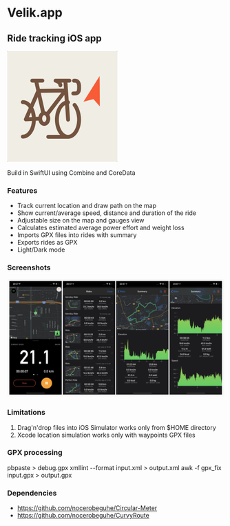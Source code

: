 # Velik.app
## Ride tracking iOS app

<img src="velik.png" width="256" />

Build in SwiftUI using Combine and CoreData

### Features

- Track current location and draw path on the map
- Show current/average speed, distance and duration of the ride
- Adjustable size on the map and gauges view
- Calculates estimated average power effort and weight loss
- Imports GPX files into rides with summary
- Exports rides as GPX
- Light/Dark mode

### Screenshots

<img src="velik_dark.png" width="720" />

### Limitations

1. Drag'n'drop files into iOS Simulator works only from $HOME directory
1. Xcode location simulation works only with waypoints GPX files

### GPX processing

pbpaste > debug.gpx
xmllint --format input.xml > output.xml
awk -f gpx_fix input.gpx > output.gpx

### Dependencies

- https://github.com/nocerobeguhe/Circular-Meter
- https://github.com/nocerobeguhe/CurvyRoute
